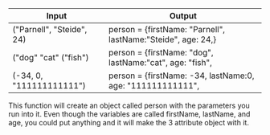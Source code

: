 | Input      | Output |
| ----------- | ----------- |
| ("Parnell", "Steide", 24)      | person = {firstName: "Parnell", lastName:"Steide", age: 24,}       |
| ("dog" "cat" ("fish")   | person = {firstName: "dog", lastName:"cat", age: "fish",        |
| (-34, 0, "111111111111")      | person = {firstName: -34, lastName:0, age: "111111111111",       |

This function will create an object called person with the parameters you run into it. Even though the variables are called firstName, lastName, and age, you could put anything and it will make the 3 attribute object with it. 